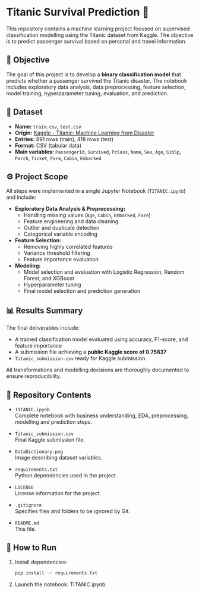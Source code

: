 # Titanic Survival Prediction 🚢

This repository contains a machine learning project focused on supervised classification modelling using the Titanic dataset from Kaggle. The objective is to predict passenger survival based on personal and travel information.

## 🎯 Objective

The goal of this project is to develop a **binary classification model** that predicts whether a passenger survived the Titanic disaster. The notebook includes exploratory data analysis, data preprocessing, feature selection, model training, hyperparameter tuning, evaluation, and prediction.

## 📂 Dataset

- **Name:** `train.csv`, `test.csv`
- **Origin:** [Kaggle - Titanic: Machine Learning from Disaster](https://www.kaggle.com/competitions/titanic/)
- **Entries:** 891 rows (train), 418 rows (test)
- **Format:** CSV (tabular data)
- **Main variables:** `PassengerId`, `Survived`, `Pclass`, `Name`, `Sex`, `Age`, `SibSp`, `Parch`, `Ticket`, `Fare`, `Cabin`, `Embarked`

## ⚙️ Project Scope

All steps were implemented in a single Jupyter Notebook (`TITANIC.ipynb`) and include:

- **Exploratory Data Analysis & Preprocessing:**
  - Handling missing values (`Age`, `Cabin`, `Embarked`, `Fare`)
  - Feature engineering and data cleaning
  - Outlier and duplicate detection
  - Categorical variable encoding
- **Feature Selection:**
  - Removing highly correlated features
  - Variance threshold filtering
  - Feature importance evaluation
- **Modeling:**
  - Model selection and evaluation with Logistic Regression, Random Forest, and XGBoost
  - Hyperparameter tuning
  - Final model selection and prediction generation

## 📊 Results Summary

The final deliverables include:

- A trained classification model evaluated using accuracy, F1-score, and feature importance
- A submission file achieving a **public Kaggle score of 0.75837**
- `Titanic_submission.csv` ready for Kaggle submission

All transformations and modelling decisions are thoroughly documented to ensure reproducibility.

## 📄 Repository Contents

- `TITANIC.ipynb`  
  Complete notebook with business understanding, EDA, preprocessing, modelling and prediction steps.

- `Titanic_submission.csv`  
  Final Kaggle submission file.

- `DataDictionary.png`  
  Image describing dataset variables.

- `requirements.txt`  
  Python dependencies used in the project.

- `LICENSE`  
  License information for the project.

- `.gitignore`  
  Specifies files and folders to be ignored by Git.

- `README.md`  
  This file.

## 🚀 How to Run

1. Install dependencies:  
   ```bash
   pip install -r requirements.txt

2. Launch the notebook: TITANIC.ipynb.
